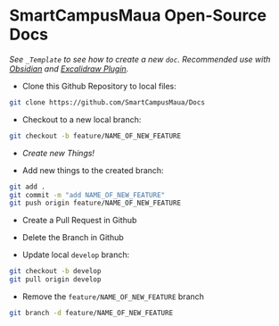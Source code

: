 # SmartCampusMaua Open-Source Docs

*See `_Template` to see how to create a new `doc`.*
*Recommended use with [Obsidian](https://obsidian.md/download) and [Excalidraw Plugin](https://github.com/zsviczian/obsidian-excalidraw-plugin).*


- Clone this Github Repository to local files:
``` bash
git clone https://github.com/SmartCampusMaua/Docs
```

- Checkout to a new local branch:
```bash
git checkout -b feature/NAME_OF_NEW_FEATURE
```

- *Create new Things!*

- Add new things to the created branch:
```bash
git add .
git commit -m "add NAME_OF_NEW_FEATURE"
git push origin feature/NAME_OF_NEW_FEATURE
```

- Create a Pull Request in Github
- Delete the Branch in Github

- Update local `develop` branch:
```bash
git checkout -b develop
git pull origin develop
```

- Remove the `feature/NAME_OF_NEW_FEATURE` branch
```bash
git branch -d feature/NAME_OF_NEW_FEATURE
```